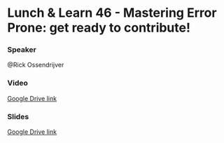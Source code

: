# Lunch & Learn 46 - Mastering Error Prone: get ready to contribute!

### Speaker
@Rick Ossendrijver

### Video
[Google Drive link](https://drive.google.com/file/d/18jx8EP7TwjkK7_6muyPz99hGDer35B6G/view?usp=sharing)

### Slides
[Google Drive link](https://drive.google.com/file/d/1WZ12L-5W83ppB_rBn4i_72jK4g_P4igS/view?usp=sharing)
